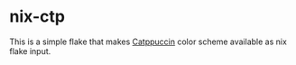 # nix-ctp

This is a simple flake that makes [Catppuccin](https://github.com/catppuccin) color scheme available as nix flake input.

